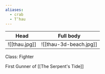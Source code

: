 ```yaml
---
aliases:
  - crab
  - T’hau
---
```


| Head          | Full body              |
| ------------- | ---------------------- |
| ![[thau.jpg]] | ![[thau-3d-beach.jpg]] |

Class: Fighter

First Gunner of [[The Serpent's Tide]]